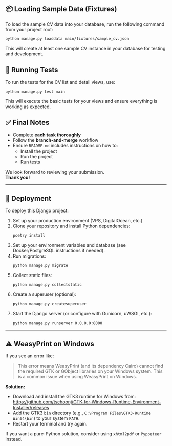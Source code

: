 
## 📦 Loading Sample Data (Fixtures)

To load the sample CV data into your database, run the following command from your project root:

```
python manage.py loaddata main/fixtures/sample_cv.json
```

This will create at least one sample CV instance in your database for testing and development.

## 🧪 Running Tests

To run the tests for the CV list and detail views, use:

```
python manage.py test main
```

This will execute the basic tests for your views and ensure everything is working as expected.

## ✅ Final Notes

- Complete **each task thoroughly**
- Follow the **branch-and-merge** workflow
- Ensure `README.md` includes instructions on how to:
  - Install the project
  - Run the project
  - Run tests

We look forward to reviewing your submission.  
**Thank you!**

---

## 🚀 Deployment

To deploy this Django project:

1. Set up your production environment (VPS, DigitalOcean, etc.)
2. Clone your repository and install Python dependencies:
   ```sh
   poetry install
   ```
3. Set up your environment variables and database (see Docker/PostgreSQL instructions if needed).
4. Run migrations:
   ```sh
   python manage.py migrate
   ```
5. Collect static files:
   ```sh
   python manage.py collectstatic
   ```
6. Create a superuser (optional):
   ```sh
   python manage.py createsuperuser
   ```
7. Start the Django server (or configure with Gunicorn, uWSGI, etc.):
   ```sh
   python manage.py runserver 0.0.0.0:8000
   ```

---

## ⚠️ WeasyPrint on Windows

If you see an error like:

> This error means WeasyPrint (and its dependency Cairo) cannot find the required GTK or GObject libraries on your Windows system. This is a common issue when using WeasyPrint on Windows.

**Solution:**
- Download and install the GTK3 runtime for Windows from:
  https://github.com/tschoonj/GTK-for-Windows-Runtime-Environment-Installer/releases
- Add the GTK3 `bin` directory (e.g., `C:\Program Files\GTK3-Runtime Win64\bin`) to your system `PATH`.
- Restart your terminal and try again.

If you want a pure-Python solution, consider using `xhtml2pdf` or `Pyppeteer` instead.

